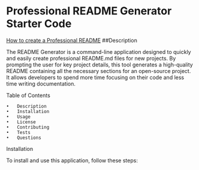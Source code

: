 # Professional README Generator Starter Code

[How to create a Professional README](https://coding-boot-camp.github.io/full-stack/github/professional-readme-guide)
##Description

The README Generator is a command-line application designed to quickly and easily create professional README.md files for new projects. By prompting the user for key project details, this tool generates a high-quality README containing all the necessary sections for an open-source project. It allows developers to spend more time focusing on their code and less time writing documentation.

Table of Contents

	•	Description
	•	Installation
	•	Usage
	•	License
	•	Contributing
	•	Tests
	•	Questions

Installation

To install and use this application, follow these steps:

